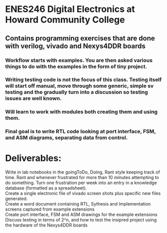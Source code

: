 # ENES246 Digital Electronics at Howard Community College
## Contains programming exercises that are done with verilog, vivado and Nexys4DDR boards
### Workflow starts with examples. You are then asked various things to do with the examples in the form of tiny project. 
### Writing testing code is not the focus of this class. Testing itself will start off manual, move through some generic, simple sv testing and the gradually turn into a discussion so testing issues are well known. 
### Will learn to work with modules both creating them and using them.  
### Final goal is to write RTL code looking at port interface, FSM, and ASM diagrams, separating data from control.  

# Deliverables:   
Write in lab notebooks in the goingToDo, Doing, Rant style keeping track of time.
Rant and whenever frustrated for more than 10 minutes attempting to do something.
Turn one frustration per week into an entry in a knowledge database (formatted as a spreadsheet).   
Create a single electronic file of vivado screen shots plus specific new files generated.   
Create a word document containing RTL, Sythesis and Implementation screens captured from example extensions  
Create port interface, FSM and ASM drawings for the example extensions  
Discuss testing in terms of 2^n, and how to test the insipred project using the hardware of the Nexys4DDR boards  






 
